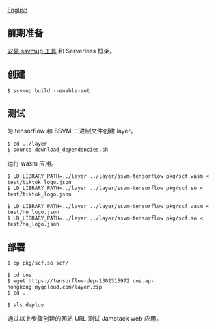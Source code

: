 [English](README-en.md) 


## 前期准备

[安装 ssvmup 工具](https://www.secondstate.io/articles/ssvmup/)
和 Serverless 框架。

## 创建

```
$ ssvmup build --enable-aot
```

## 测试

为 tensorflow 和 SSVM 二进制文件创建 layer。

```
$ cd ../layer
$ source download_dependencies.sh
```

运行 wasm 应用。

```
$ LD_LIBRARY_PATH=../layer ../layer/ssvm-tensorflow pkg/scf.wasm < test/tiktok_logo.json
$ LD_LIBRARY_PATH=../layer ../layer/ssvm-tensorflow pkg/scf.so < test/tiktok_logo.json

$ LD_LIBRARY_PATH=../layer ../layer/ssvm-tensorflow pkg/scf.wasm < test/no_logo.json
$ LD_LIBRARY_PATH=../layer ../layer/ssvm-tensorflow pkg/scf.so < test/no_logo.json
```

## 部署

```
$ cp pkg/scf.so scf/

$ cd cos
$ wget https://tensorflow-dep-1302315972.cos.ap-hongkong.myqcloud.com/layer.zip
$ cd ..

$ sls deploy
```

通过以上步骤创建的网站 URL 测试 Jamstack web 应用。

